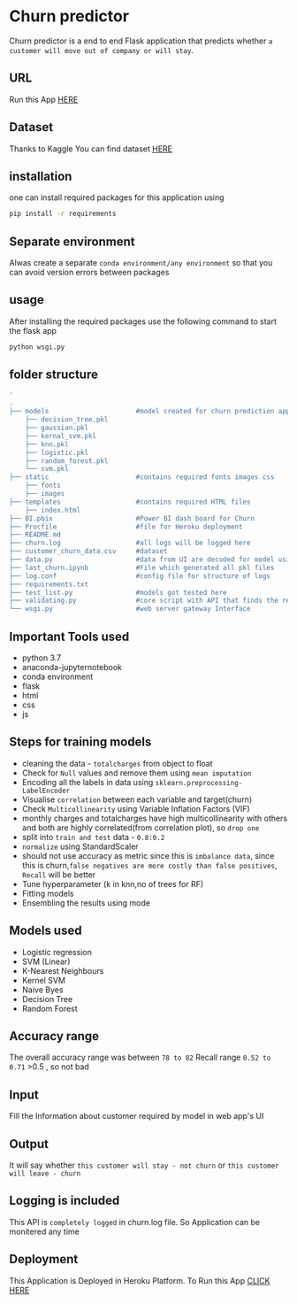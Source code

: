 # Churn predictor
Churn predictor is a end to end Flask application that predicts whether `a customer will move out of company or will stay`.

## URL
Run this App [HERE](https://churn--predic.herokuapp.com/)

## Dataset
Thanks to Kaggle
You can find dataset [HERE](https://www.kaggle.com/blastchar/telco-customer-churn)

## installation
one can install required packages for this application using 
```bash
pip install -r requirements
```
## Separate environment
Alwas create a separate `conda environment/any environment` so that you can avoid version errors between packages

## usage
After installing the required packages use the following command to start the flask app
```bash
python wsgi.py
```

## folder structure
```bash
'
.
├── models                      #model created for churn prediction application
    ├── decision_tree.pkl
    ├── gaussian.pkl
    ├── kernal_svm.pkl
    ├── knn.pkl
    ├── logistic.pkl
    ├── random_forest.pkl
    └── svm.pkl
├── static                      #contains required fonts images css 
    ├── fonts
    ├── images
├── templates                   #contains required HTML files
    ├── index.html
├── BI.pbix                     #Power BI dash board for Churn 
├── Procfile                    #file for Heroku deployment
├── README.md
├── churn.log                   #all logs will be logged here
├── customer_churn_data.csv     #dataset
├── data.py                     #data from UI are decoded for model using this
├── last_churn.ipynb            #File which generated all pkl files
├── log.conf                    #config file for structure of logs
├── requirements.txt
├── test_list.py                #models got tested here
├── validating.py               #core script with API that finds the result
└── wsgi.py                     #web server gateway Interface
```

## Important Tools used
* python 3.7
* anaconda-jupyternotebook
* conda environment
* flask
* html
* css
* js

## Steps for training models
* cleaning the data - `totalcharges` from object to float
* Check for `Null` values and remove them using `mean imputation`
* Encoding all the labels in data using `sklearn.preprocessing-LabelEncoder`
* Visualise `correlation` between each variable and target(churn)
* Check `Multicollinearity` using Variable Inflation Factors (VIF)
* monthly charges and totalcharges have high multicollinearity with others and both are highly correlated(from correlation plot), so `drop one`
* split into `train and test` data - `0.8:0.2`
* `normalize` using StandardScaler
* should not use accuracy as metric since this is `imbalance data`, since this is churn,`false negatives are more costly than false positives`, `Recall` will be better
* Tune hyperparameter (k in knn,no of trees for RF)
* Fitting models
* Ensembling the results using mode

## Models used
* Logistic regression
* SVM (Linear)
* K-Nearest Neighbours
* Kernel SVM
* Naive Byes
* Decision Tree
* Random Forest

## Accuracy range
The overall accuracy range was between `78 to 82`
Recall range `0.52 to 0.71` >0.5 , so not bad 

## Input 
Fill the Information about customer required by model in web app's UI

## Output
It will say whether
    `this customer will stay - not churn`
                or
    `this customer will leave - churn`

Logging is included
-------------------
This API is `completely logged` in churn.log file. So Application can be monitered any time

## Deployment
This Application is Deployed in Heroku Platform. 
To Run this App [CLICK HERE](https://churn--predic.herokuapp.com/)
